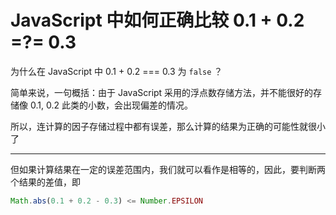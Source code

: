 # JavaScript 中如何正确比较 0.1 + 0.2 =?= 0.3

为什么在 JavaScript 中 0.1 + 0.2 === 0.3 为 `false` ？

简单来说，一句概括：由于 JavaScript 采用的浮点数存储方法，并不能很好的存储像 0.1, 0.2 此类的小数，会出现偏差的情况。

所以，连计算的因子存储过程中都有误差，那么计算的结果为正确的可能性就很小了

---

但如果计算结果在一定的误差范围内，我们就可以看作是相等的，因此，要判断两个结果的差值，即

```js
Math.abs(0.1 + 0.2 - 0.3) <= Number.EPSILON
```

